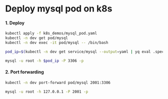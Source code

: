 # Deploy mysql pod on k8s

#### 1. Deploy
```bash
kubectl apply -f k8s_demos/mysql_pod.yaml
kubectl -n dev get pod/mysql
kubectl -n dev exec -it pod/mysql -- /bin/bash

pod_ip=$(kubectl -n dev get service/mysql --output=yaml | yq eval .spec.clusterIP)

mysql -u root -h $pod_ip -P 3306 -p
```

#### 2. Port forwarding
```bash
kubectl -n dev port-forward pod/mysql 2001:3306

mysql -u root -h 127.0.0.1 -P 2001 -p
```
